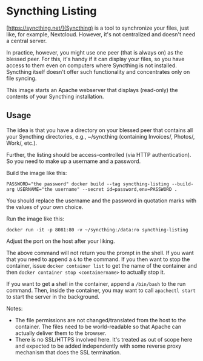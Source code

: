 # Syncthing Listing
[https://syncthing.net/](Syncthing) is a tool to synchronize your files, just like, for example, Nextcloud. However, it's not centralized and doesn't need a central server.

In practice, however, you might use one peer (that is always on) as the blessed peer. For this, it's handy if it can display your files, so you have access to them even on computers where
Syncthing is not installed. Syncthing itself doesn't offer such functionality and concentrates only on file syncing.

This image starts an Apache webserver that displays (read-only) the contents of your Syncthing installation.


## Usage

The idea is that you have a directory on your blessed peer that contains all your Syncthing directories, e.g., ~/syncthing (containing Invoices/, Photos/, Work/, etc.).

Further, the listing should be access-controlled (via HTTP authentication). So you need to make up a username and a password.

Build the image like this:
```
PASSWORD="the password" docker build --tag syncthing-listing --build-arg USERNAME="the username" --secret id=password,env=PASSWORD .
```
You should replace the username and the password in quotation marks with the values of your own choice.

Run the image like this:
```
docker run -it -p 8081:80 -v ~/syncthing:/data:ro syncthing-listing
```

Adjust the port on the host after your liking.

The above command will not return you the prompt in the shell. If you want that you need to append a `&` to the command. If you then want to stop the container, issue `docker container list` to get the name of the container and then `docker container stop <containername>` to actually stop it.

If you want to get a shell in the container, append a `/bin/bash` to the run command. Then, inside the container, you may want to call `apachectl start` to start the server in the background.

Notes:
* The file permissions are not changed/translated from the host to the container. The files need to be world-readable so that Apache can actually deliver them to the browser.
* There is no SSL/HTTPS involved here. It's treated as out of scope here and expected to be added independently with some reverse proxy mechanism that does the SSL termination.


